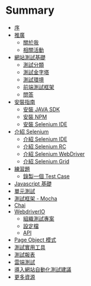 # Summary

* [序](README.md)
* [推廣]()
  * [關於我](promotion/about-me.md)
  * [相關活動](promotion/activity.md)
* [網站測試基礎]()
  * [測試分類](foundation/categories.md)
  * [測試金字塔](foundation/test-pyramid.md)
  * [測試環境](foundation/test-env.md)
  * [前端測試框架](foundation/end-to-end-testing-frameworks.md)
  * [問答](foundation/questions.md)
* [安裝指南]()
  * [安裝 JAVA SDK]()
  * [安裝 NPM](install/npm.md)
  * [安裝 Selenium IDE](install/selenium-ide.md)
* [介紹 Selenium](selenium/README.md)
  * [介紹 Selenium IDE](selenium/selenium-ide.md)
  * [介紹 Selenium RC](selenium/selenium-rc.md)
  * [介紹 Selenium WebDriver](selenium/webdriver.md)
  * [介紹 Selenium Grid](selenium/selenium-grid.md)
* [練習題]()
  * [錄製一個 Test Case](practices/ex01.md)
* [Javascript 基礎](js/README.md)
* [單元測試](unit-test/README.md)
* [測試框架 - Mocha](framework/mocha.md)
* [Chai](framework/chai.md)
* [WebdriverIO](webdriverio/README.md)
  * [組織測試專案](webdriverio/README.md)
  * [設定檔](webdriverio/README.md)
  * [API](webdriverio/README.md)
* [Page Object 模式](page-object/README.md0)
* [測試實用工具]()
* [測試報表](report/README.md)
* [雲端測試](cloud-testing/README.md)
* [導入網站自動化測試建議](advice/README.md)
* [更多資源](resource/README.md)

<!--* [測試文件](foundation/document.md)-->